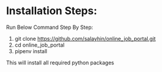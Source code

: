 # Installation Steps:

Run Below Command Step By Step:

1. git clone https://github.com/salayhin/online_job_portal.git
2. cd online_job_portal
3. pipenv install

This will install all required python packages